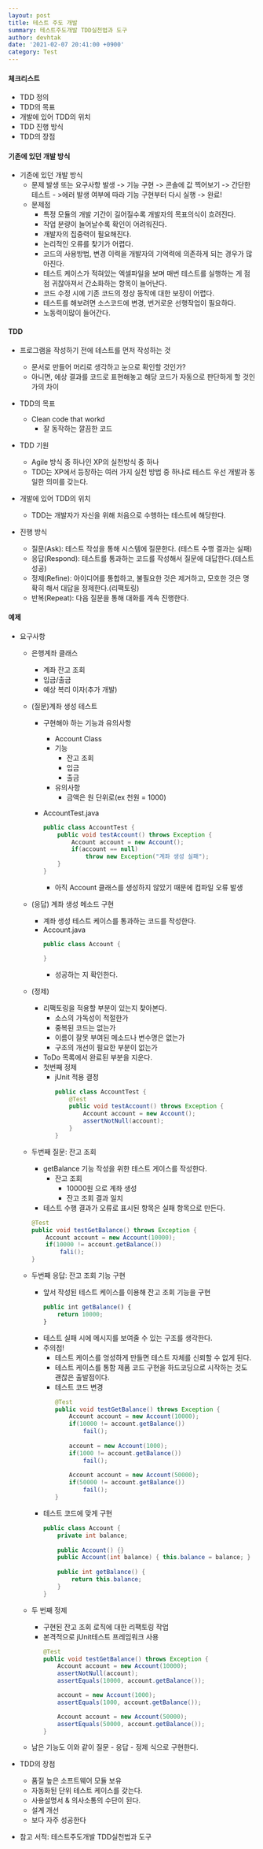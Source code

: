 ```yaml
---
layout: post
title: 테스트 주도 개발
summary: 테스트주도개발 TDD실천법과 도구
author: devhtak
date: '2021-02-07 20:41:00 +0900'
category: Test
---
```


#### 체크리스트

- TDD 정의
- TDD의 목표
- 개발에 있어 TDD의 위치
- TDD 진행 방식
- TDD의 장점

#### 기존에 있던 개발 방식

- 기존에 있던 개발 방식
  - 문제 발생 또는 요구사항 발생 -> 기능 구현 -> 콘솔에 값 찍어보기 -> 간단한 테스트 - >에러 발생 여부에 따라 기능 구현부터 다시 실행 -> 완료!  
  - 문제점
    - 특정 모듈의 개발 기간이 길어질수록 개발자의 목표의식이 흐려진다.
    - 작업 분량이 늘어날수록 확인이 어려워진다.
    - 개발자의 집중력이 필요해진다.
    - 논리적인 오류를 찾기가 어렵다.
    - 코드의 사용방법, 변경 이력을 개발자의 기억력에 의존하게 되는 경우가 많아진다.
    - 테스트 케이스가 적혀있는 엑셀파일을 보며 매번 테스트를 실행하는 게 점점 귀찮아져서 간소화하는 항목이 늘어난다.
    - 코드 수정 시에 기존 코드의 정상 동작에 대한 보장이 어렵다.
    - 테스트를 해보려면 소스코드에 변경, 번거로운 선행작업이 필요하다.
    - 노동력이많이 들어간다.
    
#### TDD

- 프로그램을 작성하기 전에 테스트를 먼저 작성하는 것
  - 문서로 만들어 머리로 생각하고 눈으로 확인할 것인가?
  - 아니면, 에상 결과를 코드로 표현해놓고 해당 코드가 자동으로 판단하게 할 것인가의 차이
  
- TDD의 목표
  - Clean code that workd
    - 잘 동작하는 깔끔한 코드
    
- TDD 기원
  - Agile 방식 중 하나인 XP의 실천방식 중 하나
  - TDD는 XP에서 등장하는 여러 가지 실천 방법 중 하나로 테스트 우선 개발과 동일한 의미를 갖는다.
  
- 개발에 있어 TDD의 위치
  - TDD는 개발자가 자신을 위해 처음으로 수행하는 테스트에 해당한다.

- 진행 방식
  - 질문(Ask): 테스트 작성을 통해 시스템에 질문한다. (테스트 수행 결과는 실패)
  - 응답(Respond): 테스트를 통과하는 코드를 작성해서 질문에 대답한다.(테스트 성공)
  - 정제(Refine): 아이디어를 통합하고, 불필요한 것은 제거하고, 모호한 것은 명확히 해서 대답을 정제한다.(리팩토링)
  - 반복(Repeat): 다음 질문을 통해 대화를 계속 진행한다.
  
#### 예제

- 요구사항
  - 은행계좌 클래스
    - 계좌 잔고 조회
    - 입금/출금
    - 예상 복리 이자(추가 개발)
    
  - (질문)계좌 생성 테스트
    - 구현해야 하는 기능과 유의사항
      - Account Class
      - 기능
        - 잔고 조회
        - 입금
        - 출금
      - 유의사항
        - 금액은 원 단위로(ex 천원 = 1000)
    
    - AccountTest.java
      ```java
      public class AccountTest {
          public void testAccount() throws Exception {
              Account account = new Account();
              if(account == null) 
                  throw new Exception("계좌 생성 실패");
          }
      }      
      ```
      - 아직 Account 클래스를 생성하지 않았기 때문에 컴파일 오류 발생
      
  - (응답) 계좌 생성 메소드 구현
    - 계좌 생성 테스트 케이스를 통과하는 코드를 작성한다.
    - Account.java
      ```java
      public class Account {
      
      }
      ```
      - 성공하는 지 확인한다.
  
  - (정제)
    - 리팩토링을 적용할 부분이 있는지 찾아본다.
      - 소스의 가독성이 적절한가
      - 중복된 코드는 없는가
      - 이름이 잘못 부여된 메소드나 변수명은 없는가
      - 구조의 개선이 필요한 부분이 없는가      
    - ToDo 목록에서 완료된 부분을 지운다.
    - 첫번째 정제
      - jUnit 적용 결정
        ```java
        public class AccountTest {
            @Test
            public void testAccount() throws Exception {
                Account account = new Account();
                assertNotNull(account);
            }
        }      
        ```
  - 두번째 질문: 잔고 조회
    - getBalance 기능 작성을 위한 테스트 게이스를 작성한다.
      - 잔고 조회
        - 10000원 으로 계좌 생성
        - 잔고 조회 결과 일치
    - 테스트 수행 결과가 오류로 표시된 항목은 실패 항목으로 만든다.
    ```java
    @Test
    public void testGetBalance() throws Exception {
        Account account = new Account(10000);
        if(10000 != account.getBalance()) 
            fali();
    }
    ```
    
  - 두번째 응답: 잔고 조회 기능 구현
    - 앞서 작성된 테스트 케이스를 이용해 잔고 조회 기능을 구현
      ```javascript
      public int getBalance() {
          return 10000;
      }
      ```
    - 테스트 실패 시에 메시지를 보여줄 수 있는 구조를 생각한다.
    - 주의점!
      - 테스트 케이스를 엉성하게 만들면 테스트 자체를 신뢰할 수 없게 된다.
      - 테스트 케이스를 통함 제품 코드 구현을 하드코딩으로 시작하는 것도 괜찮은 출발점이다.
      - 테스트 코드 변경
        ```java
        @Test
        public void testGetBalance() throws Exception {
            Account account = new Account(10000);
            if(10000 != account.getBalance()) 
                fail();
            
            account = new Account(1000);
            if(1000 != account.getBalance()) 
                fail();
            
            Account account = new Account(50000);
            if(50000 != account.getBalance()) 
                fail();
        }
        ```
    - 테스트 코드에 맞게 구현
      ```java
      public class Account {
          private int balance;
          
          public Account() {}
          public Account(int balance) { this.balance = balance; }
          
          public int getBalance() {
              return this.balance;
          }
      }
      ```
  - 두 번째 정제
    - 구현된 잔고 조회 로직에 대한 리팩토링 작업
    - 본격적으로 jUnit테스트 프레임워크 사용
      ```java
      @Test
      public void testGetBalance() throws Exception {
          Account account = new Account(10000);
          assertNotNull(account);
          assertEquals(10000, account.getBalance());

          account = new Account(1000);
          assertEquals(1000, account.getBalance());

          Account account = new Account(50000);
          assertEquals(50000, account.getBalance());
      }
      ```
  
  - 남은 기능도 이와 같이 질문 - 응답 - 정제 식으로 구현한다.
  
- TDD의 장점
  - 품질 높은 소프트웨어 모듈 보유
  - 자동화된 단위 테스트 케이스를 갖는다.
  - 사용설명서 & 의사소통의 수단이 된다.
  - 설계 개선
  - 보다 자주 성공한다
  
- 참고 서적: 테스트주도개발 TDD실천법과 도구
